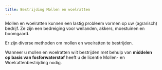 ```yaml
---
title: Bestrijding Mollen en woelratten
---
```

Mollen en woelratten kunnen een lastig probleem vormen op uw (agrarisch) bedrijf. Ze zijn een bedreiging voor weilanden, akkers, moestuinen en boomgaard.

Er zijn diverse methoden om mollen en woelratten te bestrijden. 

Wanneer u mollen en woelratten wilt bestrijden met behulp van **middelen op basis van fosforwaterstof** heeft u de licentie Mollen- en Woelrattenbestrijding nodig. 

<link-container>
<link-button link='{"name": "Welke licentie heb ik nodig?","url": "/licenties/licentie-tool"}' />
</link-container>

<link-container>

<link-button link='{"name": "Licentie aanvragen","url": "/licenties/licentie-aanvragen"}' />

</link-container>
